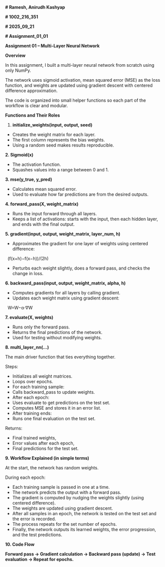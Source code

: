 **# Ramesh, Anirudh Kashyap**

**# 1002\_216\_351**

**# 2025\_09\_21**

**# Assignment\_01\_01**





**Assignment 01 – Multi-Layer Neural Network**



**Overview**



In this assignment, I built a multi-layer neural network from scratch using only NumPy.

The network uses sigmoid activation, mean squared error (MSE) as the loss function, and weights are updated using gradient descent with centered difference approximation.



The code is organized into small helper functions so each part of the workflow is clear and modular.



**Functions and Their Roles**



1. **initialize\_weights(input, output, seed)**



* Creates the weight matrix for each layer.
* The first column represents the bias weights.
* Using a random seed makes results reproducible.



**2. Sigmoid(x)**



* The activation function.
* Squashes values into a range between 0 and 1.



**3. mse(y\_true, y\_pred)**



* Calculates mean squared error.
* Used to evaluate how far predictions are from the desired outputs.



**4. forward\_pass(X, weight\_matrix)**



* Runs the input forward through all layers.
* Keeps a list of activations: starts with the input, then each hidden layer, and ends with the final output.



**5. gradient(input, output, weight\_matrix, layer\_num, h)**



* Approximates the gradient for one layer of weights using centered difference:

&nbsp;  (f(x+h)−f(x−h))/(2h)

* Perturbs each weight slightly, does a forward pass, and checks the change in loss.



**6. backward\_pass(input, output, weight\_matrix, alpha, h)**



* Computes gradients for all layers by calling gradient.
* Updates each weight matrix using gradient descent:

&nbsp;  W=W−α⋅∇W





**7. evaluate(X, weights)**



* Runs only the forward pass.
* Returns the final predictions of the network.
* Used for testing without modifying weights.



**8. multi\_layer\_nn(...)**



The main driver function that ties everything together.



Steps:



* Initializes all weight matrices.
* Loops over epochs.
* For each training sample:
* Calls backward\_pass to update weights.
* After each epoch:
* Uses evaluate to get predictions on the test set.
* Computes MSE and stores it in an error list.
* After training ends:
* Runs one final evaluation on the test set.



Returns:

* Final trained weights,
* Error values after each epoch,
* Final predictions for the test set.



**9. Workflow Explained (in simple terms)**



At the start, the network has random weights.



During each epoch:



* Each training sample is passed in one at a time.
* The network predicts the output with a forward pass.
* The gradient is computed by nudging the weights slightly (using centered difference).
* The weights are updated using gradient descent.
* After all samples in an epoch, the network is tested on the test set and the error is recorded.
* The process repeats for the set number of epochs.
* Finally, the network outputs its learned weights, the error progression, and the test predictions.



**10. Code Flow**



**Forward pass → Gradient calculation → Backward pass (update) → Test evaluation → Repeat for epochs.**

